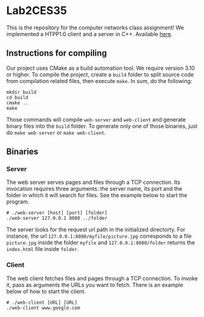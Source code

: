 # Lab2CES35

This is the repository for the computer networks class assignment!
We implemented a HTPP1.0 client and a server in C++.
Available [here](https://github.com/sadrianorod/Lab2CES35).

## Instructions for compiling

Our project uses CMake as a build automation tool. We require version 3.10 or higher.
To compile the project, create a `build` folder to split source code from compilation related files, then execute `make`.
In sum, do the following:

```[bash]
mkdir build
cd build
cmake ..
make
``` 

Those commands will compile `web-server` and `web-client` and generate binary files into the `build` folder.
To generate only one of those binaries, just do `make web-server` or `make web-client`.

## Binaries

### Server

The web server serves pages and files through a TCP connection. Its invocation requires three arguments:
the server name, its port and the folder in which it will search for files. See the example below to start the program.

```[bash]
# ./web-server [host] [port] [folder]
./web-server 127.0.0.1 8080 ../folder
```  
The server looks for the request url path in the initialized directorty. For instance, the url ```127.0.0.1:8080/myfile/picture.jpg``` corresponds to a file ```picture.jpg``` inside the folder ```myfile``` and ```127.0.0.1:8080/folder``` returns the ```index.html``` file inside ```folder```.


### Client

The web client fetches files and pages through a TCP connection. To invoke it, pass as arguments the URLs you want to
fetch. There is an example below of how to start the client.

```[bash]
# ./web-client [URL] [URL]
./web-client www.google.com
```
